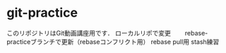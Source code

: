 
# git-practice
このリポジトリはGit動画講座用です．
ローカルリポで変更　　
rebase-practiceブランチで更新（rebaseコンフリクト用）
rebase pull用
stash練習
